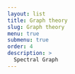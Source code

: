 ```yaml
---
layout: list
title: Graph theory
slug: Graph theory
menu: true
submenu: true
order: 4
description: >
  Spectral Graph
---
```

